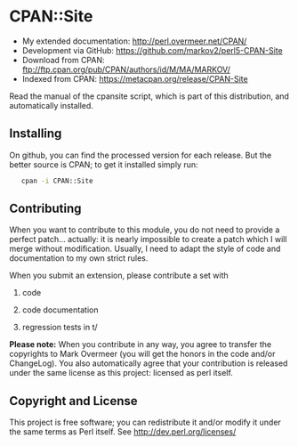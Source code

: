 # CPAN::Site

  * My extended documentation: <http://perl.overmeer.net/CPAN/>
  * Development via GitHub: <https://github.com/markov2/perl5-CPAN-Site>
  * Download from CPAN: <ftp://ftp.cpan.org/pub/CPAN/authors/id/M/MA/MARKOV/>
  * Indexed from CPAN: <https://metacpan.org/release/CPAN-Site>

Read the manual of the cpansite script, which is part of this distribution,
and automatically installed.

## Installing

On github, you can find the processed version for each release.  But the
better source is CPAN; to get it installed simply run:

```sh
   cpan -i CPAN::Site
```

## Contributing

When you want to contribute to this module, you do not need to provide
a perfect patch... actually: it is nearly impossible to create a patch
which I will merge without modification.  Usually, I need to adapt the
style of code and documentation to my own strict rules.

When you submit an extension, please contribute a set with

1. code

2. code documentation

3. regression tests in t/

**Please note:**
When you contribute in any way, you agree to transfer the copyrights to
Mark Overmeer (you will get the honors in the code and/or ChangeLog).
You also automatically agree that your contribution is released under
the same license as this project: licensed as perl itself.

## Copyright and License

This project is free software; you can redistribute it and/or modify it
under the same terms as Perl itself.
See <http://dev.perl.org/licenses/>

